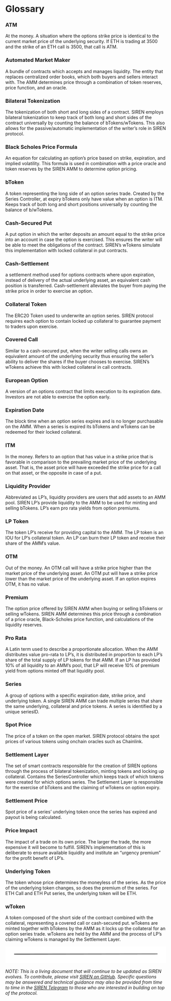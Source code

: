 # Glossary

### ATM

At the money. A situation where the options strike price is identical to the current market price of the underlying security.  If ETH is trading at 3500 and the strike of an ETH call is 3500, that call is ATM.

### Automated Market Maker

A bundle of contracts which accepts and manages liquidity.  The entity that replaces centralized order books, which both buyers and sellers interact with.  The AMM determines price through a combination of token reserves, price function, and an oracle.  

### Bilateral Tokenization

The tokenization of both short and long sides of a contract.  SIREN employs bilateral tokenization to keep track of both long and short sides of the contract universally by counting the balance of bTokens/wTokens. This also allows for the passive/automatic implementation of the writer’s role in SIREN protocol. 

### Black Scholes Price Formula

An equation for calculating an option’s price based on strike, expiration, and implied volatility.  This formula is used in combination with a price oracle and token reserves by the SIREN AMM to determine option pricing.

### bToken

A token representing the long side of an option series trade.  Created by the Series Controller, at expiry bTokens only have value when an option is ITM.  Keeps track of both long and short positions universally by counting the balance of b/wTokens.

### Cash-Secured Put

A put option in which the writer deposits an amount equal to the strike price into an account in case the option is exercised. This ensures the writer will be able to meet the obligations of the contract.  SIREN’s wTokens simulate this implementation with locked collateral in put contracts.

### Cash-Settlement

a settlement method used for options contracts where upon expiration, instead of delivery of the actual underlying asset, an equivalent cash position is transferred. Cash-settlement alleviates the buyer from paying the strike price in order to exercise an option.

### Collateral Token

The ERC20 Token used to underwrite an option series.  SIREN protocol requires each option to contain locked up collateral to guarantee payment to traders upon exercise.

### Covered Call

Similar to a cash-secured put, when the writer selling calls owns an equivalent amount of the underlying security thus ensuring the seller’s ability to deliver the shares if the buyer chooses to exercise.  SIREN’s wTokens achieve this with locked collateral in call contracts.

### European Option

A version of an options contract that limits execution to its expiration date. Investors are not able to exercise the option early.

### Expiration Date

The block time when an option series expires and is no longer purchasable on the AMM.  When a series is expired its bTokens and wTokens can be redeemed for their locked collateral.

### ITM

In the money. Refers to an option that has value in a strike price that is favorable in comparison to the prevailing market price of the underlying asset.  That is, the asset price will have exceeded the strike price for a call on that asset, or the opposite in case of a put.

### Liquidity Provider

Abbreviated as LP’s, liquidity providers are users that add assets to an AMM pool.  SIREN LP’s provide liquidity to the AMM to be used for minting and selling bTokens.  LP’s earn pro rata yields from option premiums.

### LP Token

The token LP’s receive for providing capital to the AMM.  The LP token is an IOU for LP’s collateral token.  An LP can burn their LP token and receive their share of the AMM’s value.

### OTM

Out of the money. An OTM call will have a strike price higher than the market price of the underlying asset. An OTM put will have a strike price lower than the market price of the underlying asset.  If an option expires OTM, it has no value.

### Premium
 
The option price offered by SIREN AMM when buying or selling bTokens or selling wTokens.  SIREN AMM determines this price through a combination of a price oracle, Black-Scholes price function, and calculations of the liquidity reserves.

### Pro Rata

A Latin term used to describe a proportionate allocation.  When the AMM distributes value pro-rata to LP’s, it is distributed in proportion to each LP’s share of the total supply of LP tokens for that AMM.  If an LP has provided 10% of all liquidity to an AMM’s pool, that LP will receive 10% of premium yield from options minted off that liquidity pool.

### Series

A group of options with a specific expiration date, strike price, and underlying token.  A single SIREN AMM can trade multiple series that share the same underlying, collateral and price tokens.  A series is identified by a unique seriesID.

### Spot Price

The price of a token on the open market.  SIREN protocol obtains the spot prices of various tokens using onchain oracles such as Chainlink.

### Settlement Layer

The set of smart contracts responsible for the creation of SIREN options through the process of bilateral tokenization, minting tokens and locking up collateral.  Contains the SeriesController which keeps track of which tokens were created for which options series.  The Settlement Layer is responsible for the exercise of bTokens and the claiming of wTokens on option expiry.

### Settlement Price

Spot price of a series’ underlying token once the series has expired and payout is being calculated.

### Price Impact

The impact of a trade on its own price.  The larger the trade, the more expensive it will become to fulfill.  SIREN’s implementation of this is deliberate to ensure available liquidity and institute an “urgency premium” for the profit benefit of LP’s.

### Underlying Token

The token whose price determines the moneyless of the series.  As the price of the underlying token changes, so does the premium of the series.  For ETH Call and ETH Put series, the underlying token will be ETH.

### wToken

A token composed of the short side of the contract combined with the collateral, representing a covered call or cash-secured put.  wTokens are minted together with bTokens by the AMM as it locks up the collateral for an option series trade.  wTokens are held by the AMM and the process of LP’s claiming wTokens is managed by the Settlement Layer.

![](../.gitbook/assets/image.png)

_NOTE: This is a living document that will continue to be updated as SIREN evolves. To contribute, please visit_ [_SIREN on GitHub_](https://github.com/sirenmarkets/core)_. Specific questions may be answered and technical guidance may also be provided from time to time in the_ [_SIREN Telegram_](https://t.me/sirenmarkets) _to those who are interested in building on top of the protocol._
